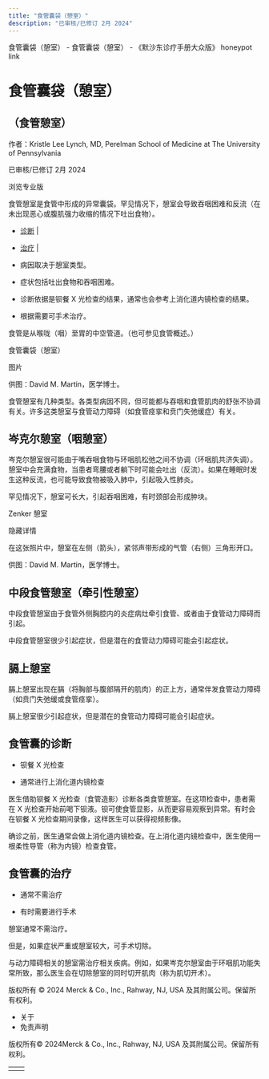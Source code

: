 ```yaml
---
title: "食管囊袋（憩室）"
description: "已审核/已修订 2月 2024"
---
```


﻿食管囊袋（憩室） \- 食管囊袋（憩室） \- 《默沙东诊疗手册大众版》 honeypot link

# 食管囊袋（憩室）

## （食管憩室）

作者：Kristle Lee Lynch, MD, Perelman School of Medicine at The University of
Pennsylvania

已审核/已修订 2月 2024

浏览专业版

食管憩室是食管中形成的异常囊袋。罕见情况下，憩室会导致吞咽困难和反流（在未出现恶心或腹肌强力收缩的情况下吐出食物）。

- [诊断](#诊断_v28575079_zh) \|
- [治疗](#治疗_v28575085_zh) \|

- 病因取决于憩室类型。

- 症状包括吐出食物和吞咽困难。

- 诊断依据是钡餐 X 光检查的结果，通常也会参考上消化道内镜检查的结果。

- 根据需要可手术治疗。


食管是从喉咙（咽）至胃的中空管道。（也可参见食管概述。）

食管囊袋（憩室）



图片

供图：David M. Martin，医学博士。

食管憩室有几种类型。各类型病因不同，但可能都与吞咽和食管肌肉的舒张不协调有关。许多这类憩室与食管动力障碍（如食管痉挛和贲门失弛缓症）有关。

## 岑克尔憩室（咽憩室）

岑克尔憩室很可能由于嘴吞咽食物与环咽肌松弛之间不协调（环咽肌共济失调）。憩室中会充满食物，当患者弯腰或者躺下时可能会吐出（反流）。如果在睡眠时发生这种反流，也可能导致食物被吸入肺中，引起吸入性肺炎。

罕见情况下，憩室可长大，引起吞咽困难，有时颈部会形成肿块。

Zenker 憩室



隐藏详情

在这张照片中，憩室在左侧（箭头），紧邻声带形成的气管（右侧）三角形开口。

供图：David M. Martin，医学博士。

## 中段食管憩室（牵引性憩室）

中段食管憩室由于食管外侧胸腔内的炎症病灶牵引食管、或者由于食管动力障碍而引起。

中段食管憩室很少引起症状，但是潜在的食管动力障碍可能会引起症状。

## 膈上憩室

膈上憩室出现在膈（将胸部与腹部隔开的肌肉）的正上方，通常伴发食管动力障碍（如贲门失弛缓或食管痉挛）。

膈上憩室很少引起症状，但是潜在的食管动力障碍可能会引起症状。

## 食管囊的诊断

- 钡餐 X 光检查

- 通常进行上消化道内镜检查


医生借助钡餐 X 光检查（食管造影）诊断各类食管憩室。在这项检查中，患者需在 X 光检查开始前喝下钡液。钡可使食管显影，从而更容易观察到异常。有时会在钡餐 X 光检查期间录像，这样医生可以获得视频影像。

确诊之前，医生通常会做上消化道内镜检查。在上消化道内镜检查中，医生使用一根柔性导管（称为内镜）检查食管。

## 食管囊的治疗

- 通常不需治疗

- 有时需要进行手术


憩室通常不需治疗。

但是，如果症状严重或憩室较大，可手术切除。

与动力障碍相关的憩室需治疗相关疾病。例如，如果岑克尔憩室由于环咽肌功能失常所致，那么医生会在切除憩室的同时切开肌肉（称为肌切开术）。



版权所有 © 2024
Merck & Co., Inc., Rahway, NJ, USA 及其附属公司。保留所有权利。

- 关于
- 免责声明

版权所有© 2024Merck & Co., Inc., Rahway, NJ, USA 及其附属公司。保留所有权利。

|     |     |
| --- | --- |
|  |  |